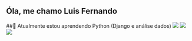 
## Óla, me chamo Luis Fernando

##🌱 Atualmente estou aprendendo Python (Django e análise dados)
<img src="https://cdn.jsdelivr.net/gh/devicons/devicon/icons/django/django-plain.svg" />
<img src="https://cdn.jsdelivr.net/gh/devicons/devicon/icons/pandas/pandas-original.svg" />
<img src="https://cdn.jsdelivr.net/gh/devicons/devicon/icons/anaconda/anaconda-original.svg" />
